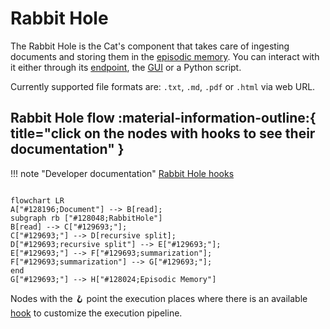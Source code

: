 # Rabbit Hole

The Rabbit Hole is the Cat's component that takes care of ingesting documents and storing them in the [episodic memory](../memory/long_term_memory.md).
You can interact with it either through its [endpoint](../../technical/basics/basics.md), the [GUI](../../technical/basics/admin-interface.md) or a Python script.

Currently supported file formats are: `.txt`, `.md`, `.pdf` or `.html` via web URL.

## Rabbit Hole flow :material-information-outline:{ title="click on the nodes with hooks to see their documentation" }

!!! note "Developer documentation"
    [Rabbit Hole hooks](../../technical/API_Documentation/mad_hatter/core_plugin/hooks/rabbithole.md)

```mermaid

flowchart LR
A["#128196;Document"] --> B[read];
subgraph rb ["#128048;RabbitHole"]
B[read] --> C["#129693;"];
C["#129693;"] --> D[recursive split];
D["#129693;recursive split"] --> E["#129693;"];
E["#129693;"] --> F["#129693;summarization"];
F["#129693;summarization"] --> G["#129693;"];
end
G["#129693;"] --> H["#128024;Episodic Memory"] 
```

Nodes with the &#129693; point the execution places where there is an available [hook](../plugins.md) to customize the execution pipeline.
